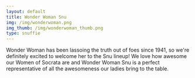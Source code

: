 ```yaml
---
layout: default
title: Wonder Woman Snu
img: /img/wonderwoman.png
img_thumb: /img/wonderwoman_thumb.png
type: snuffie
---
```


Wonder Woman has been lassoing the truth out of foes since 1941, so we're definitely excited to welcome her to the Snu lineup! We love how awesome our Women of Socrata are and Wonder Woman Snu is a perfect representative of all the awesomeness our ladies bring to the table. 